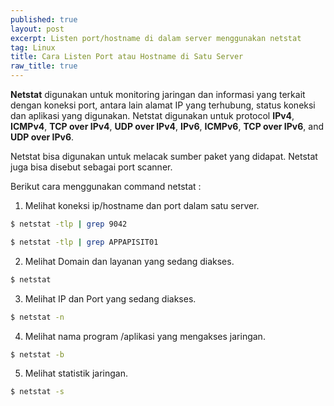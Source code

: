 ```yaml
---
published: true
layout: post
excerpt: Listen port/hostname di dalam server menggunakan netstat
tag: Linux
title: Cara Listen Port atau Hostname di Satu Server
raw_title: true
---
```

**Netstat** digunakan untuk monitoring jaringan dan informasi yang terkait dengan koneksi port, antara lain alamat IP yang terhubung, status koneksi dan aplikasi yang digunakan. Netstat digunakan untuk protocol **IPv4**, **ICMPv4**, **TCP over IPv4**, **UDP over IPv4**, **IPv6**, **ICMPv6**, **TCP over IPv6**, and **UDP over IPv6**.

Netstat bisa digunakan untuk melacak sumber paket yang didapat. Netstat juga bisa disebut sebagai port scanner.

Berikut cara menggunakan command netstat :

1. Melihat koneksi ip/hostname dan port dalam satu server.
```sh
$ netstat -tlp | grep 9042
```
```sh
$ netstat -tlp | grep APPAPISIT01
```

2. Melihat Domain dan layanan yang sedang diakses.
```sh
$ netstat
```

3. Melihat IP dan Port yang sedang diakses.
```sh
$ netstat -n
```

4. Melihat nama program /aplikasi yang mengakses jaringan.
```sh
$ netstat -b
```

5. Melihat statistik jaringan.
```sh
$ netstat -s
```